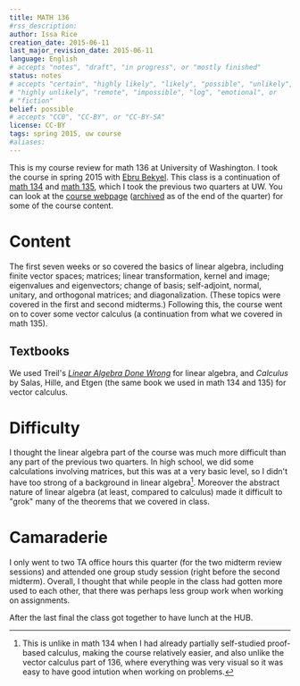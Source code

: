 ```yaml
---
title: MATH 136
#rss_description: 
author: Issa Rice
creation_date: 2015-06-11
last_major_revision_date: 2015-06-11
language: English
# accepts "notes", "draft", "in progress", or "mostly finished"
status: notes
# accepts "certain", "highly likely", "likely", "possible", "unlikely",
# "highly unlikely", "remote", "impossible", "log", "emotional", or
# "fiction"
belief: possible
# accepts "CC0", "CC-BY", or "CC-BY-SA"
license: CC-BY
tags: spring 2015, uw course
#aliases: 
---
```


This is my course review for math 136 at University of Washington.
I took the course in spring 2015 with [Ebru Bekyel].  This class is a
continuation of [math 134]() and [math 135](), which I took the previous
two quarters at UW.  You can look at the [course webpage] ([archived] as
of the end of the quarter) for some of the course content.

[ebru bekyel]: http://www.math.washington.edu/~ebekyel/
[course webpage]: http://www.math.washington.edu/~ebekyel/Math136/
[archived]: https://web.archive.org/web/20150611194231/http://www.math.washington.edu/~ebekyel/Math136/

# Content

The first seven weeks or so covered the basics of linear algebra,
including finite vector spaces; matrices; linear transformation, kernel
and image; eigenvalues and eigenvectors; change of basis; self-adjoint,
normal, unitary, and orthogonal matrices; and diagonalization. (These
topics were covered in the first and second midterms.) Following this,
the course went on to cover some vector calculus (a continuation from
what we covered in math 135).

## Textbooks

We used Treil's *[Linear Algebra Done Wrong][ladw]* for linear algebra,
and *Calculus* by Salas, Hille, and Etgen (the same book we used in math
134 and 135) for vector calculus.

[ladw]: http://www.math.brown.edu/~treil/papers/LADW/LADW.html

# Difficulty

I thought the linear algebra part of the course was much more difficult
than any part of the previous two quarters. In high school, we did some
calculations involving matrices, but this was at a very basic level, so
I didn't have too strong of a background in linear algebra[^calc].
Moreover the abstract nature of linear algebra (at least, compared to
calculus) made it difficult to "grok" many of the theorems that we
covered in class.

[^calc]: This is unlike in math 134 when I had already partially
self-studied proof-based calculus, making the course relatively easier,
and also unlike the vector calculus part of 136, where everything was
very visual so it was easy to have good intution when working on
problems.

# Camaraderie

I only went to two TA office hours this quarter (for the two midterm
review sessions) and attended one group study session (right before the
second midterm). Overall, I thought that while people in the class had
gotten more used to each other, that there was perhaps less group work
when working on assignments.

After the last final the class got together to have lunch at the HUB.
